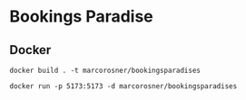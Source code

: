 # Bookings Paradise

## Docker

```
docker build . -t marcorosner/bookingsparadises

docker run -p 5173:5173 -d marcorosner/bookingsparadises
```